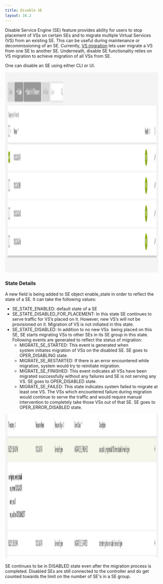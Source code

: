 ```yaml
---
title: Disable SE
layout: 16.2
---
```

Disable Service Engine (SE) feature provides ability for users to stop placement of VSs on certain SEs and to migrate multiple Virtual Services (VS) from an existing SE. This can be useful during maintenance or decommissioning of an SE. Currently, <a href="/docs/16.2/configuration-guide/applications/vs-scaling/">VS migration</a> lets user migrate a VS from one SE to another SE. Underneath, disable SE functionality relies on VS migration to achieve migration of all VSs from SE. 

One can disable an SE using either CLI or UI.

<a href="img/Screen-Shot-2016-05-25-at-1.31.43-PM.png"><img class="alignnone size-full wp-image-9301" src="img/Screen-Shot-2016-05-25-at-1.31.43-PM.png" alt="Screen Shot 2016-05-25 at 1.31.43 PM" width="3346" height="656"></a>

### State Details

A new field is being added to SE object enable_state in order to reflect the state of a SE. It can take the following values:

* SE_STATE_ENABLED: default state of a SE
* SE_STATE_DISABLED_FOR_PLACEMENT: In this state SE continues to serve traffic for VS’s placed on it. However, new VS’s will not be provisioned on it. Migration of VS is not initiated in this state.
* SE_STATE_DISABLED: In addition to no new VSs  being placed on this SE, SE starts migrating VSs to other SEs in its SE group in this state. Following events are generated to reflect the status of migration:  
    * MIGRATE_SE_STARTED: This event is generated when system initiates migration of VSs on the disabled SE. SE goes to OPER_DISABLING state.
    * MIGRATE_SE_RESTARTED: If there is an error encountered while migration, system would try to reinitiate migration.
    * MIGRATE_SE_FINISHED: This event indicates all VSs have been migrated successfully without any failures and SE is not serving any VS. SE goes to OPER_DISABLED state.
    * MIGRATE_SE_FAILED: This state indicates system failed to migrate at least one VS. The VSs which encountered failure during migration would continue to serve the traffic and would require manual intervention to completely take those VSs out of that SE. SE goes to OPER_ERROR_DISABLED state. 

<a href="img/Screen-Shot-2016-05-25-at-1.42.06-PM.png"><img class="alignnone size-full wp-image-9302" src="img/Screen-Shot-2016-05-25-at-1.42.06-PM.png" alt="Screen Shot 2016-05-25 at 1.42.06 PM" width="3348" height="472"></a>

SE continues to be in DISABLED state even after the migration process is completed. Disabled SEs are still connected to the controller and do get counted towards the limit on the number of SE's in a SE group.

 

 
